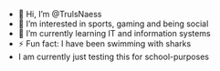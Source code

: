 - 👋 Hi, I’m @TrulsNaess
- 👀 I’m interested in sports, gaming and being social
- 🌱 I’m currently learning IT and information systems
- ⚡ Fun fact: I have been swimming with sharks
- I am currently just testing this for school-purposes

<!---
TrulsNaess/TrulsNaess is a ✨ special ✨ repository because its `README.md` (this file) appears on your GitHub profile.
You can click the Preview link to take a look at your changes.
--->
